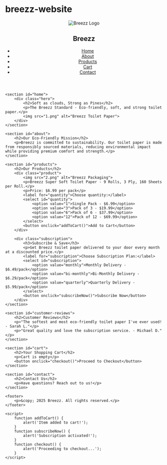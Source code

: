 # breezz-website
<!DOCTYPE html>
<html lang="en">
<head>
    <meta charset="UTF-8">
    <meta name="viewport" content="width=device-width, initial-scale=1.0">
    <title>Breezz - Eco-Friendly Toilet Paper</title>
    <link rel="stylesheet" href="styles.css">
    <link rel="icon" href="Favicon Original.ico" type="image/x-icon">
</head>
<body>
    <header>
        <nav>
            <div class="logo">
                <img src="Favicon Original.ico" alt="Breezz Logo">
                <h1>Breezz</h1>
            </div>
            <ul>
                <li><a href="#home">Home</a></li>
                <li><a href="#about">About</a></li>
                <li><a href="#products">Products</a></li>
                <li><a href="#cart">Cart</a></li>
                <li><a href="#contact">Contact</a></li>
            </ul>
        </nav>
    </header>
    
    <section id="home">
        <div class="hero">
            <h2>Soft as clouds, Strong as Pines</h2>
            <p>The Breezz Standard - Eco-friendly, soft, and strong toilet paper.</p>
            <img src="1.png" alt="Breezz Toilet Paper">
        </div>
    </section>
    
    <section id="about">
        <h2>Our Eco-Friendly Mission</h2>
        <p>Breezz is committed to sustainability. Our toilet paper is made from responsibly sourced materials, reducing environmental impact while providing premium comfort and strength.</p>
    </section>
    
    <section id="products">
        <h2>Our Products</h2>
        <div class="product">
            <img src="2.png" alt="Breezz Packaging">
            <p>Breezz Super Soft Toilet Paper - 9 Rolls, 3 Ply, 160 Sheets per Roll.</p>
            <p>Price: $6.99 per pack</p>
            <label for="quantity">Choose quantity:</label>
            <select id="quantity">
                <option value="1">Single Pack - $6.99</option>
                <option value="3">Pack of 3 - $19.99</option>
                <option value="6">Pack of 6 - $37.99</option>
                <option value="12">Pack of 12 - $69.99</option>
            </select>
            <button onclick="addToCart()">Add to Cart</button>
        </div>
        
        <div class="subscription">
            <h3>Subscribe & Save</h3>
            <p>Get Breezz toilet paper delivered to your door every month at a discounted price.</p>
            <label for="subscription">Choose Subscription Plan:</label>
            <select id="subscription">
                <option value="monthly">Monthly Delivery - $6.49/pack</option>
                <option value="bi-monthly">Bi-Monthly Delivery - $6.29/pack</option>
                <option value="quarterly">Quarterly Delivery - $5.99/pack</option>
            </select>
            <button onclick="subscribeNow()">Subscribe Now</button>
        </div>
    </section>
    
    <section id="customer-reviews">
        <h2>Customer Reviews</h2>
        <p>"The softest and most eco-friendly toilet paper I've ever used! - Sarah L."</p>
        <p>"Great quality and love the subscription service. - Michael D."</p>
    </section>
    
    <section id="cart">
        <h2>Your Shopping Cart</h2>
        <p>Cart is empty</p>
        <button onclick="checkout()">Proceed to Checkout</button>
    </section>
    
    <section id="contact">
        <h2>Contact Us</h2>
        <p>Have questions? Reach out to us!</p>
    </section>
    
    <footer>
        <p>&copy; 2025 Breezz. All rights reserved.</p>
    </footer>

    <script>
        function addToCart() {
            alert('Item added to cart!');
        }
        function subscribeNow() {
            alert('Subscription activated!');
        }
        function checkout() {
            alert('Proceeding to checkout...');
        }
    </script>
</body>
</html>
